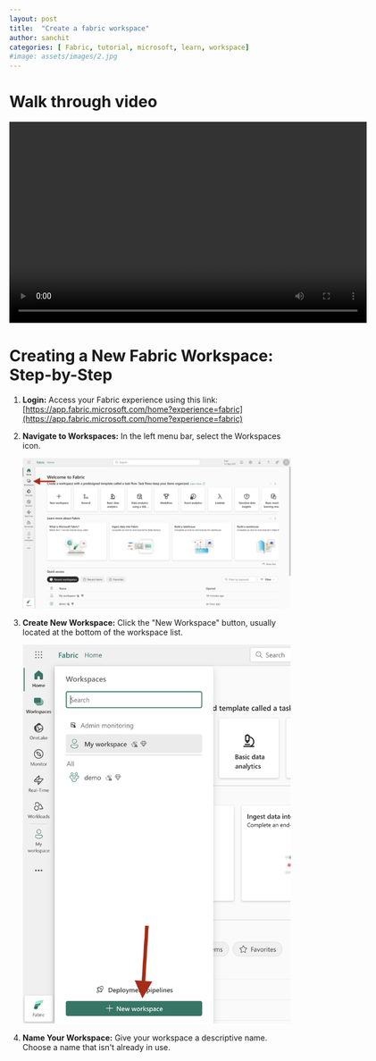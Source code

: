 ```yaml
---
layout: post
title:  "Create a fabric workspace"
author: sanchit
categories: [ Fabric, tutorial, microsoft, learn, workspace]
#image: assets/images/2.jpg
---
```


# Walk through video

<video width="640" height="360" controls>
  <source src="assets/videos/00-fabric-how-to-create-workspace.mp4" type="video/mp4">
  Your browser does not support the video tag.
</video>


# Creating a New Fabric Workspace: Step-by-Step

1. **Login:** Access your Fabric experience using this link: [https://app.fabric.microsoft.com/home?experience=fabric](https://app.fabric.microsoft.com/home?experience=fabric)

2. **Navigate to Workspaces:** In the left menu bar, select the Workspaces icon.

    <img src="assets/screenshots/01-00.png" alt="Alt Text" width="500">

3. **Create New Workspace:** Click the "New Workspace" button, usually located at the bottom of the workspace list.

    <img src="assets/screenshots/01-01.png" alt="Alt Text" width="500">

4. **Name Your Workspace:** Give your workspace a descriptive name.  Choose a name that isn't already in use.

